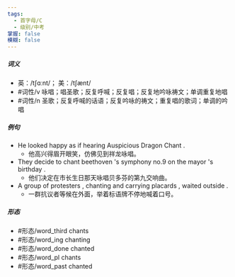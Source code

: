 ```yaml
---
tags:
  - 首字母/C
  - 级别/中考
掌握: false
模糊: false
---
```

##### 词义
- 英：/tʃɑːnt/； 美：/tʃænt/
- #词性/v  咏唱；唱圣歌；反复呼喊；反复唱；反复地吟咏祷文；单调重复地唱
- #词性/n  圣歌；反复呼喊的话语；反复吟咏的祷文；重复唱的歌词；单调的吟唱
##### 例句
- He looked happy as if hearing Auspicious Dragon Chant .
	- 他高兴得眉开眼笑，仿佛见到祥龙咏唱。
- They decide to chant beethoven 's symphony no.9 on the mayor 's birthday .
	- 他们决定在市长生日那天咏唱贝多芬的第九交响曲。
- A group of protesters , chanting and carrying placards , waited outside .
	- 一群抗议者等候在外面，举着标语牌不停地喊着口号。
##### 形态
- #形态/word_third chants
- #形态/word_ing chanting
- #形态/word_done chanted
- #形态/word_pl chants
- #形态/word_past chanted
